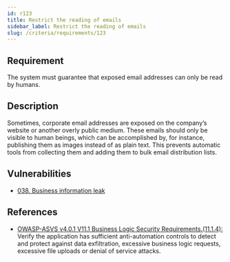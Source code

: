```yaml
---
id: r123
title: Restrict the reading of emails
sidebar_label: Restrict the reading of emails
slug: /criteria/requirements/123
---
```


## Requirement

The system must guarantee that exposed email addresses
can only be read by humans.

## Description

Sometimes, corporate email addresses
are exposed on the company’s website
or another overly public medium.
These emails
should only be visible to human beings,
which can be accomplished by,
for instance,
publishing them as images
instead of as plain text.
This prevents automatic tools
from collecting them and adding them
to bulk email distribution lists.

## Vulnerabilities

- [038. Business information leak](/criteria/vulnerabilities/038)

## References

- [OWASP-ASVS v4.0.1 V11.1 Business Logic Security Requirements.(11.1.4):](https://owasp.org/www-pdf-archive/OWASP_Application_Security_Verification_Standard_4.0-en.pdf)
Verify the application
has sufficient anti-automation controls
to detect and protect against data exfiltration,
excessive business logic requests,
excessive file uploads
or denial of service attacks.
